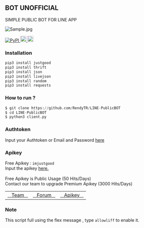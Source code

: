 ## BOT UNOFFICIAL
SIMPLE PUBLIC BOT FOR LINE APP

<img alt="Sample.jpg" src= "https://i.ibb.co/F8Q06Zt/Sample.jpg">
<p>
    <a href="http://pypi.org/project/justgood" rel="nofollow">
        <img alt="PyPI" src="https://img.shields.io/pypi/v/justgood?label=PyPI" style="max-width:100%;">
    </a>
    <a href="https://github.com/RendyTR/LINE-PublicBOT" rel="nofollow">
        <img alt="Update" src="https://img.shields.io/github/last-commit/rendytr/LINE-PublicBOT?color=red&label=Update" height="20" style="max-width:100%;">
    </a>
    <a href="https://github.com/RendyTR" rel="nofollow">
        <img alt="VIEWS" src="https://komarev.com/ghpvc/?username=RendyTR&color=green&label=Views" height="20" style="max-width:100%;">
    </a>
</p>

### Installation
```python
pip3 install justgood
pip3 install thrift
pip3 install json
pip3 install livejson
pip3 install random
pip3 install requests
```

### How to run ?
``` python
$ git clone https://github.com/RendyTR/LINE-PublicBOT
$ cd LINE-PublicBOT
$ python3 client.py
```

### Authtoken
Input your Authtoken or Email and Password <a href="https://github.com/RendyTR/LINE-PublicBOT/blob/main/data/login.json">here</a>

### Apikey
Free Apikey : ```imjustgood```
<br>Input the apikey <a href="https://github.com/RendyTR/LINE-PublicBOT/blob/2119f04bcdf6fe33eec71f6746fd0bbb57d31b85/data/api.json#L2">here.</a>
<br><br>Free Apikey is Public Usage (50 Hits/Days)
<br>Contact our team to upgrade Premium Apikey (3000 Hits/Days)

<table>
    <tbody>
        <tr>
          <td><a href="http://imjustgood.com/team">&nbsp;&nbsp;&nbsp;Team&nbsp;&nbsp;&nbsp;</a></td>
          <td><a href="http://api.imjustgood.com/custom/forum">&nbsp;&nbsp;&nbsp;Forum&nbsp;&nbsp;&nbsp;</a></td>
          <td><a href="http://api.imjustgood.com/intro">&nbsp;&nbsp;&nbsp;Apikey&nbsp;&nbsp;&nbsp;</a></td>
        </tr>
    <tbody>   
<table>

### Note
This script full using the flex message , type ```allowliff``` to enable it.
